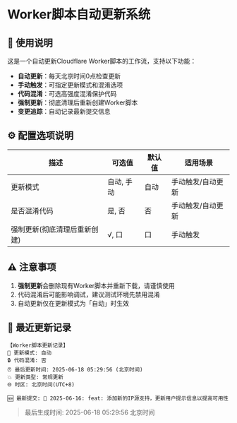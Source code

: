 # Worker脚本自动更新系统

## 📌 使用说明

这是一个自动更新Cloudflare Worker脚本的工作流，支持以下功能：

- **自动更新**：每天北京时间0点检查更新
- **手动触发**：可指定更新模式和混淆选项
- **代码混淆**：可选高强度混淆保护代码
- **强制更新**：彻底清理后重新创建Worker脚本
- **变更追踪**：自动记录最新提交信息

## ⚙️ 配置选项说明

| 描述 | 可选值 | 默认值 | 适用场景 |
|------|--------|--------|----------|
| 更新模式 | 自动, 手动 | 自动 | 手动触发/自动更新 |
| 是否混淆代码 | 是, 否 | 否 | 手动触发/自动更新 |
| 强制更新(彻底清理后重新创建) | √, 口 | 口 | 手动触发 |

## ⚠️ 注意事项

1. **强制更新**会删除现有Worker脚本并重新下载，请谨慎使用
2. 代码混淆后可能影响调试，建议测试环境先禁用混淆
3. 自动更新仅在更新模式为「自动」时生效

## 🔄 最近更新记录

```
【Worker脚本更新记录】
🔄 更新模式: 自动
🔒 代码混淆: 否
⏰ 最后更新时间: 2025-06-18 05:29:56 (北京时间)
💥 更新类型: 常规更新
🌐 时区: 北京时间(UTC+8)

🆕 最新提交: 📅 2025-06-16: feat: 添加新的IP源支持，更新用户提示信息以提高可用性
```

> 最后生成时间: 2025-06-18 05:29:56 北京时间

